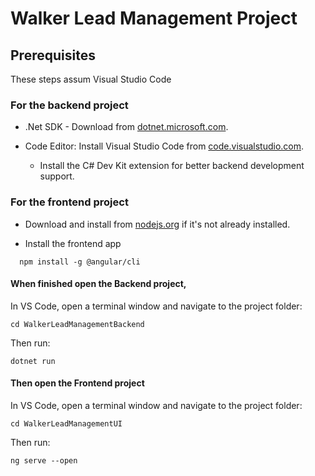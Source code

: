 # Walker Lead Management Project

## Prerequisites

These steps assum Visual Studio Code

### For the backend project

- .Net SDK - Download from [dotnet.microsoft.com](https://dotnet.microsoft.com/en-us/download).

- Code Editor: Install Visual Studio Code from [code.visualstudio.com](https://code.visualstudio.com/).
  - Install the C# Dev Kit extension for better backend development support.

### For the frontend project

- Download and install from [nodejs.org](https://nodejs.org/) if it's not already installed.

- Install the frontend app

```
  npm install -g @angular/cli
```

#### When finished open the Backend project,

In VS Code, open a terminal window and navigate to the project folder:

```
cd WalkerLeadManagementBackend
```

Then run:

```
dotnet run
```

#### Then open the Frontend project

In VS Code, open a terminal window and navigate to the project folder:

```
cd WalkerLeadManagementUI
```

Then run:

```
ng serve --open
```
